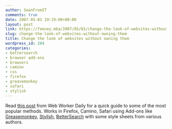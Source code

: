 ```yaml
---
author: SeanFromIT
comments: true
date: 2007-05-01 19:19:00+00:00
layout: post
link: https://feeney.mba/2007/05/01/change-the-look-of-websites-without-owning-them/
slug: change-the-look-of-websites-without-owning-them
title: Change the look of websites without owning them
wordpress_id: 284
categories:
- bettersearch
- browser add-ons
- browsers
- camino
- css
- firefox
- greasemonkey
- safari
- stylish
---
```


Read [this post](http://webworkerdaily.com/2007/04/27/give-your-favorite-web-applications-a-face-lift/#more-698) from Web Worker Daily for a quick guide to some of the most popular methods. Works in Firefox, Camino, Safari using Add-ons like [Greasemonkey](https://addons.mozilla.org/en-US/firefox/addon/748), [Stylish](https://addons.mozilla.org/en-US/firefox/addon/2108), [BetterSearch](https://addons.mozilla.org/en-US/firefox/addon/211) with some style sheets from various authors.
